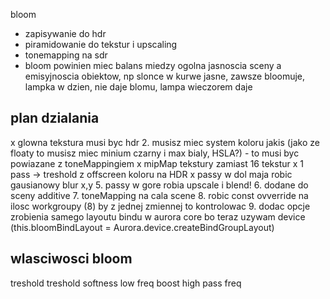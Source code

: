 bloom

- zapisywanie do hdr
- piramidowanie do tekstur i upscaling
- tonemapping na sdr
- bloom powinien miec balans miedzy ogolna jasnoscia sceny a emisyjnoscia obiektow, np slonce w kurwe jasne, zawsze bloomuje, lampka w dzien, nie daje blomu, lampa wieczorem daje

## plan dzialania

x glowna tekstura musi byc hdr 2. musisz miec system koloru jakis (jako ze floaty to musisz miec minium czarny i max bialy, HSLA?) - to musi byc powiazane z toneMappingiem
x mipMap tekstury zamiast 16 tekstur
x 1 pass -> treshold z offscreen koloru na HDR
x passy w dol maja robic gausianowy blur x,y 5. passy w gore robia upscale i blend! 6. dodane do sceny additive 7. toneMapping na cala scene 8. robic const ovverride na ilosc workgroupy (8) by z jednej zmiennej to kontrolowac 9. dodac opcje zrobienia samego layoutu bindu w aurora core bo teraz uzywam device (this.bloomBindLayout = Aurora.device.createBindGroupLayout)

## wlasciwosci bloom

treshold
treshold softness
low freq boost
high pass freq
